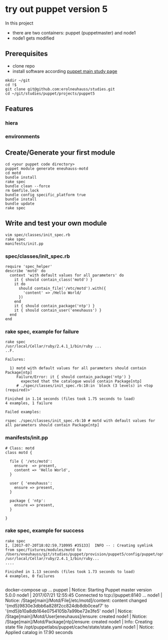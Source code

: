 # try out puppet version 5
In this project
  * there are two containers: puppet (puppetmaster) and node1
  * node1 gets modified
## Prerequisites
  * clone repo
  * install software according [puppet main study page](../)

```
mkdir ~/git
cd !$
git clone git@github.com:erolneuhauss/studies.git
cd ~/git/studies/puppet/projects/puppet5
```

## Features
### hiera
### environments

## Create/Generate your first module
```
cd <your puppet code directory>
puppet module generate eneuhauss-motd
cd motd
bundle install
rake spec
bundle clean --force
rm Gemfile.lock
bundle config specific_platform true
bundle install
bundle update
rake spec
```

## Write and test your own module
```
vim spec/classes/init_spec.rb
rake spec
manifests/init.pp
```

### spec/classes/init_spec.rb
```
require 'spec_helper'
describe 'motd' do
  context 'with default values for all parameters' do
    it { should contain_class('motd') }
    it do
      should contain_file('/etc/motd').with({
        'content' => /Hello World/
      })
    end
    it { should contain_package('ntp') }
    it { should contain_user('eneuhauss') }
  end
end
```

### rake spec, example for failure
```
rake spec
/usr/local/Cellar/ruby/2.4.1_1/bin/ruby ...
..F.

Failures:

  1) motd with default values for all parameters should contain Package[ntp]
     Failure/Error: it { should contain_package('ntp') }
       expected that the catalogue would contain Package[ntp]
     # ./spec/classes/init_spec.rb:10:in `block (3 levels) in <top (required)>'

Finished in 1.14 seconds (files took 1.75 seconds to load)
4 examples, 1 failure

Failed examples:

rspec ./spec/classes/init_spec.rb:10 # motd with default values for all parameters should contain Package[ntp]
```

### manifests/init.pp
```
# Class: motd
class motd {

  file { '/etc/motd':
    ensure  => present,
    content => 'Hello World',
  }

  user { 'eneuhauss':
    ensure => present,
  }

  package { 'ntp':
    ensure => present,
  }

}
```

### rake spec, example for success
```
rake spec
I, [2017-07-20T18:02:59.710995 #35133]  INFO -- : Creating symlink from spec/fixtures/modules/motd to /Users/eneuhauss/git/studies/puppet/provision/puppet5/config/puppet/opt/puppetlabs/puppet/modules/motd
/usr/local/Cellar/ruby/2.4.1_1/bin/ruby...
....

Finished in 1.13 seconds (files took 1.73 seconds to load)
4 examples, 0 failures


```
docker-compose up
<output>
...
puppet    | Notice: Starting Puppet master version 5.0.0
node1     | 2017/07/21 12:55:45 Connected to tcp://puppet:8140
...
node1     | Notice: /Stage[main]/Motd/File[/etc/motd]/content: content changed '{md5}9830e3dbb6a828f2cc824db8db0ceaf7' to '{md5}b10a8db164e0754105b7a99be72e3fe5'
node1     | Notice: /Stage[main]/Motd/User[eneuhauss]/ensure: created
node1     | Notice: /Stage[main]/Motd/Package[ntp]/ensure: created
node1     | Info: Creating state file /opt/puppetlabs/puppet/cache/state/state.yaml
node1     | Notice: Applied catalog in 17.90 seconds
```

